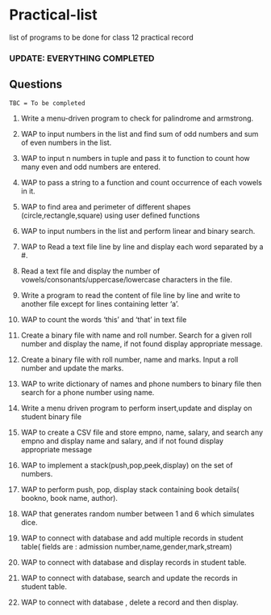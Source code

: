 # Practical-list
list of programs to be done for class 12 practical record
### UPDATE: EVERYTHING COMPLETED
## Questions
`TBC = To be completed`

1. Write a menu-driven program to check for palindrome and armstrong. 
2. WAP to input numbers in the list and find sum of odd numbers and sum of even
numbers in the list.
3. WAP to input n numbers in tuple and pass it to function to count how many even
and odd numbers are entered.
4. WAP to pass a string to a function and count occurrence of each vowels in it.
5. WAP to find area and perimeter of different shapes (circle,rectangle,square) using
user defined functions
6. WAP to input numbers in the list and perform linear and binary search.
7. WAP to Read a text file line by line and display each word separated by a #.
8. Read a text file and display the number of vowels/consonants/uppercase/lowercase
characters in the file. 
9. Write a program to read the content of file line by line and write to another file
except for lines containing letter ‘a’.
10. WAP to count the words ‘this’ and ‘that’ in text file
11. Create a binary file with name and roll number. Search for a given roll number and
display the name, if not found display appropriate message.
12. Create a binary file with roll number, name and marks. Input a roll number and
update the marks. 
13. WAP to write dictionary of names and phone numbers to binary file then search for
a phone number using name.
14. Write a menu driven program to perform insert,update and display on student
binary file
15. WAP to create a CSV file and store empno, name, salary, and search any empno
and display name and salary, and if not found display appropriate message
16. WAP to implement a stack(push,pop,peek,display) on the set of numbers.
17. WAP to perform push, pop, display stack containing book details( bookno, book
name, author).
18. WAP that generates random number between 1 and 6 which simulates dice.
19. WAP to connect with database and add multiple records in student table( fields are
: admission number,name,gender,mark,stream)
20. WAP to connect with database and display records in student table.
21. WAP to connect with database, search and update the records in student table.

22. WAP to connect with database , delete a record and then display.
